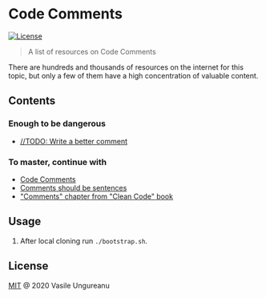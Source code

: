 # Code Comments

<a href="https://github.com/VasileUngureanu/repository-template/blob/master/LICENSE"><img src="https://img.shields.io/badge/license-MIT-green.svg" alt="License"></a>

> A list of resources on Code Comments

There are hundreds and thousands of resources on the internet for this topic, but only a few of them have a high concentration of valuable content.

## Contents

### Enough to be dangerous

* [//TODO: Write a better comment](https://dev.to/adammc331/todo-write-a-better-comment-4c8c)

### To master, continue with

* [Code Comments](https://www.donnfelker.com/code-comments/)
* [Comments should be sentences](https://nedbatchelder.com/blog/201401/comments_should_be_sentences.html)
* ["Comments" chapter from "Clean Code" book](https://www.goodreads.com/book/show/3735293-clean-code)

## Usage

1. After local cloning run `./bootstrap.sh`.

License
-------

[MIT](LICENSE) @ 2020 Vasile Ungureanu
